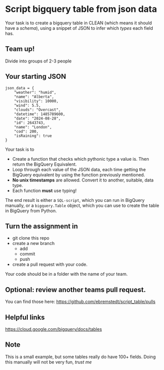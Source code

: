 # Script bigquery table from json data

Your task is to create a bigquery table in CLEAN (which means it should have a *schema*), using a snippet of JSON to infer which *types* each field has.

## Team up!

Divide into groups of 2-3 people

## Your starting JSON

```
json_data = {
    "weather": "humid",
    "name": "Alberta",
    "visibility": 10000,
    "wind": 5.5,
    "clouds": "Overcast",
    "datetime": 1485789600,
    "date": "2024-08-28",
    "id": 2643743,
    "name": "London",
    "cod": 200,
    "isRaining": true
}
```

Your task is to
- Create a function that checks which pythonic type a value is. Then return the BigQuery Equivalent.
- Loop through each value of the JSON data, each time getting the BigQuery equivalent by using the function previously mentioned.
- **No unix timestamps** are allowed. Convert it to another, suitable, data type.
- Each function **must** use typing!

The end result is either a `SQL-script`, which you can run in BigQuery manually, or a `bigquery.Table` object, which you can use to create the table in BigQuery from Python.

## Turn the assignment in

- git clone this repo
- create a new branch
    - add
    - commit
    - push
- create a pull request with your code.

Your code should be in a folder with the name of your team.

## Optional: review another teams pull request.

You can find those here:
https://github.com/ebremstedt/script_table/pulls

## Helpful links

https://cloud.google.com/bigquery/docs/tables


## Note

This is a small example, but some tables really do have 100+ fields. Doing this manually will not be very fun, _trust me_
